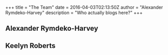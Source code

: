 +++
title = "The Team"
date = 2016-04-03T02:13:50Z
author = "Alexander Rymdeko-Harvey"
description = "Who actually blogs here?"
+++

## Alexander Rymdeko-Harvey

<div class="github-card" data-github="killswitch-gui" data-width="400" data-height="150" data-theme="default"></div>
<script src="//cdn.jsdelivr.net/github-cards/latest/widget.js"></script>

## Keelyn Roberts

<div class="github-card" data-github="slacker007" data-width="400" data-height="150" data-theme="default"></div>
<script src="//cdn.jsdelivr.net/github-cards/latest/widget.js"></script>
